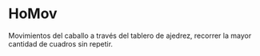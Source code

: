 # HoMov
Movimientos del caballo a través del tablero de ajedrez, recorrer la mayor cantidad de cuadros sin repetir.
